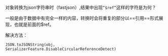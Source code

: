 对象转换为json字符串时（fastjson）,结果中出现`“$ref”`这样的字符是为何？

一般是由于数据中有完全一样的内容，转换时会将重复的部分以==引用==形式展现，也就是前面的$ref。

解决方法：

```
JSON.toJSONString(obj, SerializerFeature.DisableCircularReferenceDetect)
```
